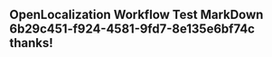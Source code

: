 <properties
ms.topic="hero-topic"
ms.test1="hero-topic"
ms.test2="test"/>


## OpenLocalization Workflow Test MarkDown 6b29c451-f924-4581-9fd7-8e135e6bf74c thanks!



<!--HONumber=Jul16_HO5-->


